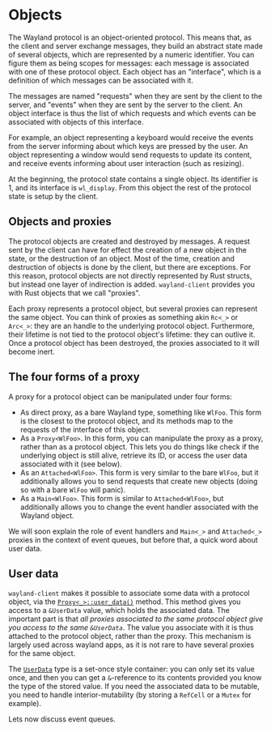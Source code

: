 # Objects

The Wayland protocol is an object-oriented protocol. This means that, as the client and
server exchange messages, they build an abstract state made of several objects, which
are represented by a numeric identifier. You can figure them as being scopes for messages:
each message is associated with one of these protocol object. Each object has an "interface",
which is a definition of which messages can be associated with it.

The messages are named "requests" when they are sent by the client to the server, and "events"
when they are sent by the server to the client. An object interface is thus the list of which
requests and which events can be associated with objects of this interface.

For example, an object representing a keyboard would receive the events from the server informing
about which keys are pressed by the user. An object representing a window would send requests
to update its content, and receive events informing about user interaction (such as resizing).

At the beginning, the protocol state contains a single object. Its identifier is 1, and its
interface is `wl_display`. From this object the rest of the protocol state is setup by
the client.

## Objects and proxies

The protocol objects are created and destroyed by messages. A request sent by the client can
have for effect the creation of a new object in the state, or the destruction of an object.
Most of the time, creation and destruction of objects is done by the client, but there are
exceptions. For this reason, protocol objects are not directly represented by Rust structs,
but instead one layer of indirection is added. `wayland-client` provides you with Rust objects
that we call "proxies".

Each proxy represents a protocol object, but several proxies can represent the same object. You
can think of proxies as something akin `Rc<_>` or `Arc<_>`: they are an handle to the underlying
protocol object. Furthermore, their lifetime is not tied to the protocol object's lifetime: they
can outlive it. Once a protocol object has been destroyed, the proxies associated to it will
become inert.

## The four forms of a proxy

A proxy for a protocol object can be manipulated under four forms:

- As direct proxy, as a bare Wayland type, something like `WlFoo`. This form is the
  closest to the protocol object, and its methods map to the requests of the interface of
  this object.
- As a `Proxy<WlFoo>`. In this form, you can manipulate the proxy as a proxy, rather than
  as a protocol object. This lets you do things like check if the underlying object is still
  alive, retrieve its ID, or access the user data associated with it (see below).
- As an `Attached<WlFoo>`. This form is very similar to the bare `WlFoo`, but it additionally
  allows you to send requests that create new objects (doing so with a bare `WlFoo` will panic).
- As a `Main<WlFoo>`. This form is similar to `Attached<WlFoo>`, but additionally allows you to
  change the event handler associated with the Wayland object.

We will soon explain the role of event handlers and `Main<_>` and `Attached<_>` proxies in the
context of event queues, but before that, a quick word about user data.

## User data

`wayland-client` makes it possible to associate some data with a protocol object, via the
[`Proxy<_>::user_data()`](https://docs.rs/wayland-client/*/wayland_client/struct.Proxy.html#method.user_data)
method. This method gives you access to a `&UserData` value, which holds the associated data.
The important part is that *all proxies associated to the same protocol object give you access
to the same `&UserData`*. The value you associate with it is thus attached to the protocol
object, rather than the proxy. This mechanism is largely used across wayland apps, as it is
not rare to have several proxies for the same object.

The [`UserData`](https://docs.rs/wayland-client/*/wayland_client/struct.UserData.html) type is a
set-once style container: you can only set its value once, and then you can get a `&`-reference
to its contents provided you know the type of the stored value. If you need the associated data
to be mutable, you need to handle interior-mutability (by storing a `RefCell` or a `Mutex` for
example).

Lets now discuss event queues.
